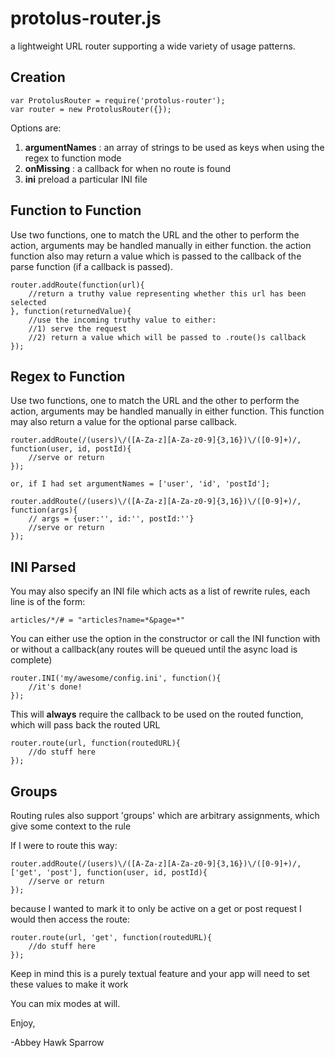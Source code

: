 protolus-router.js
===========

a lightweight URL router supporting a wide variety of usage patterns.

Creation
--------

    var ProtolusRouter = require('protolus-router');
    var router = new ProtolusRouter({});

Options are:

1. **argumentNames** : an array of strings to be used as keys when using the regex to function mode
2. **onMissing** : a callback for when no route is found
3. **ini** preload a particular INI file

Function to Function
--------------------
Use two functions, one to match the URL and the other to perform the action, arguments may be handled manually in either function. the action function also may return a value which is passed to the callback of the parse function (if a callback is passed).

    router.addRoute(function(url){
        //return a truthy value representing whether this url has been selected
    }, function(returnedValue){
        //use the incoming truthy value to either:
        //1) serve the request
        //2) return a value which will be passed to .route()s callback
    });

Regex to Function
-----------------
Use two functions, one to match the URL and the other to perform the action, arguments may be handled manually in either function. This function may also return a value for the optional parse callback.

    router.addRoute(/(users)\/([A-Za-z][A-Za-z0-9]{3,16})\/([0-9]+)/, function(user, id, postId){
        //serve or return
    });

    or, if I had set argumentNames = ['user', 'id', 'postId'];
    
    router.addRoute(/(users)\/([A-Za-z][A-Za-z0-9]{3,16})\/([0-9]+)/, function(args){
        // args = {user:'', id:'', postId:''}
        //serve or return
    });
    
    

INI Parsed
----------
You may also specify an INI file which acts as a list of rewrite rules, each line is of the form:

    articles/*/# = "articles?name=*&page=*"
    
You can either use the option in the constructor or call the INI function with or without a callback(any routes will be queued until the async load is complete)

    router.INI('my/awesome/config.ini', function(){
        //it's done!
    });
    
This will **always** require the callback to be used on the routed function, which will pass back the routed URL 

    router.route(url, function(routedURL){
        //do stuff here
    });

Groups
------

Routing rules also support 'groups' which are arbitrary assignments, which give some context to the rule

If I were to route this way:

    router.addRoute(/(users)\/([A-Za-z][A-Za-z0-9]{3,16})\/([0-9]+)/, ['get', 'post'], function(user, id, postId){
        //serve or return
    });
    
because I wanted to mark it to only be active on a get or post request I would then access the route:

    router.route(url, 'get', function(routedURL){
        //do stuff here
    });
    
Keep in mind this is a purely textual feature and your app will need to set these values to make it work
    
You can mix modes at will.
    
Enjoy,

-Abbey Hawk Sparrow